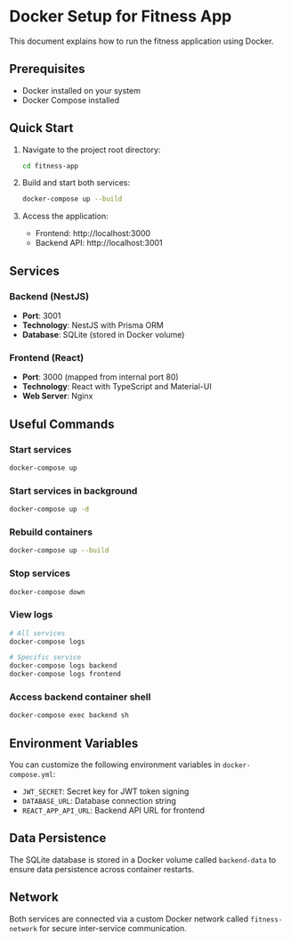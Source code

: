 # Docker Setup for Fitness App

This document explains how to run the fitness application using Docker.

## Prerequisites

- Docker installed on your system
- Docker Compose installed

## Quick Start

1. Navigate to the project root directory:
   ```bash
   cd fitness-app
   ```

2. Build and start both services:
   ```bash
   docker-compose up --build
   ```

3. Access the application:
   - Frontend: http://localhost:3000
   - Backend API: http://localhost:3001

## Services

### Backend (NestJS)
- **Port**: 3001
- **Technology**: NestJS with Prisma ORM
- **Database**: SQLite (stored in Docker volume)

### Frontend (React)
- **Port**: 3000 (mapped from internal port 80)
- **Technology**: React with TypeScript and Material-UI
- **Web Server**: Nginx

## Useful Commands

### Start services
```bash
docker-compose up
```

### Start services in background
```bash
docker-compose up -d
```

### Rebuild containers
```bash
docker-compose up --build
```

### Stop services
```bash
docker-compose down
```

### View logs
```bash
# All services
docker-compose logs

# Specific service
docker-compose logs backend
docker-compose logs frontend
```

### Access backend container shell
```bash
docker-compose exec backend sh
```

## Environment Variables

You can customize the following environment variables in `docker-compose.yml`:

- `JWT_SECRET`: Secret key for JWT token signing
- `DATABASE_URL`: Database connection string
- `REACT_APP_API_URL`: Backend API URL for frontend

## Data Persistence

The SQLite database is stored in a Docker volume called `backend-data` to ensure data persistence across container restarts.

## Network

Both services are connected via a custom Docker network called `fitness-network` for secure inter-service communication.